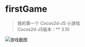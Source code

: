 # firstGame

> 我的第一个 Cocos2d-JS 小游戏  
> Cocos2d-JS版本：** 3.10

![游戏截图](https://raw.githubusercontent.com/zeyuang/firstGame/master/readme.img/game.jpg "游戏截图")
